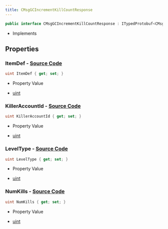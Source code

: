 ```yaml
---
title: CMsgGCIncrementKillCountResponse
---
```


```csharp
public interface CMsgGCIncrementKillCountResponse : ITypedProtobuf<CMsgGCIncrementKillCountResponse>, INativeHandle
```

- Implements

## Properties

### **ItemDef** - [Source Code](https://github.com/swiftly-solution/swiftlys2/blob/main/managed/src/SwiftlyS2.Generated/Protobufs/Interfaces/CMsgGCIncrementKillCountResponse.cs#L19)

```csharp
uint ItemDef { get; set; }
```

- Property Value

- [uint](https://learn.microsoft.com/dotnet/api/system.uint32)

### **KillerAccountId** - [Source Code](https://github.com/swiftly-solution/swiftlys2/blob/main/managed/src/SwiftlyS2.Generated/Protobufs/Interfaces/CMsgGCIncrementKillCountResponse.cs#L13)

```csharp
uint KillerAccountId { get; set; }
```

- Property Value

- [uint](https://learn.microsoft.com/dotnet/api/system.uint32)

### **LevelType** - [Source Code](https://github.com/swiftly-solution/swiftlys2/blob/main/managed/src/SwiftlyS2.Generated/Protobufs/Interfaces/CMsgGCIncrementKillCountResponse.cs#L22)

```csharp
uint LevelType { get; set; }
```

- Property Value

- [uint](https://learn.microsoft.com/dotnet/api/system.uint32)

### **NumKills** - [Source Code](https://github.com/swiftly-solution/swiftlys2/blob/main/managed/src/SwiftlyS2.Generated/Protobufs/Interfaces/CMsgGCIncrementKillCountResponse.cs#L16)

```csharp
uint NumKills { get; set; }
```

- Property Value

- [uint](https://learn.microsoft.com/dotnet/api/system.uint32)

